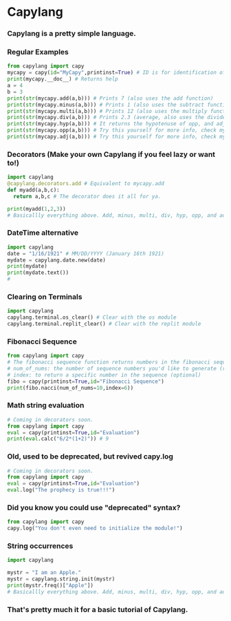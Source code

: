 # Capylang
### Capylang is a pretty simple language.
### Regular Examples
```python
from capylang import capy
mycapy = capy(id="MyCapy",printinst=True) # ID is for identification of Capylang Instances, and printinst prints the ID
print(mycapy.__doc__) # Returns help
a = 4
b = 3
print(str(mycapy.add(a,b))) # Prints 7 (also uses the add function)
print(str(mycapy.minus(a,b))) # Prints 1 (also uses the subtract function)
print(str(mycapy.multi(a,b))) # Prints 12 (also uses the multiply function)
print(str(mycapy.div(a,b))) # Prints 2.3 (average, also uses the divide function)
print(str(mycapy.hyp(a,b))) # It returns the hypotenuse of opp, and adj
print(str(mycapy.opp(a,b))) # Try this yourself for more info, check mycapy.__doc__
print(str(mycapy.adj(a,b))) # Try this yourself for more info, check mycapy.__doc__
```
### Decorators (Make your own Capylang if you feel lazy or want to!)
```python
import capylang
@capylang.decorators.add # Equivalent to mycapy.add
def myadd(a,b,c):
  return a,b,c # The decorator does it all for ya.

print(myadd(1,2,3))
# Basicallly everything above. Add, minus, multi, div, hyp, opp, and adj. Fibonacci is here.
```
### DateTime alternative
```python
import capylang
date = "1/16/1921" # MM/DD/YYYY (January 16th 1921)
mydate = capylang.date.new(date)
print(mydate)
print(mydate.text())
#
```
### Clearing on Terminals
```python
import capylang
capylang.terminal.os_clear() # Clear with the os module
capylang.terminal.replit_clear() # Clear with the replit module
```
### Fibonacci Sequence
```python
from capylang import capy
# The fibonacci sequence function returns numbers in the fibonacci sequence, it contains 2 args:
# num_of_nums: the number of sequence numbers you'd like to generate (required)
# index: to return a specific number in the sequence (optional)
fibo = capy(printinst=True,id="Fibonacci Sequence")
print(fibo.nacci(num_of_nums=10,index=6))
```
### Math string evaluation
```python
# Coming in decorators soon.
from capylang import capy
eval = capy(printinst=True,id="Evaluation")
print(eval.calc("6/2*(1+2)")) # 9
```
### Old, used to be deprecated, but revived capy.log
```python
# Coming in decorators soon.
from capylang import capy
eval = capy(printinst=True,id="Evaluation")
eval.log("The prophecy is true!!!")
```
### Did you know you could use "deprecated" syntax?
```python
from capylang import capy
capy.log("You don't even need to initialize the module!")
```
### String occurrences
```python
import capylang

mystr = "I am an Apple."
mystr = capylang.string.init(mystr)
print(mystr.freq()["Apple"])
# Basicallly everything above. Add, minus, multi, div, hyp, opp, and adj. Fibonacci is here.
```
### That's pretty much it for a basic tutorial of Capylang.